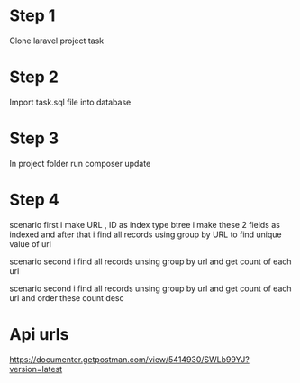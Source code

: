 # Step 1
Clone laravel project task

# Step 2 
Import task.sql file into database 

# Step 3 
In project folder run composer update


# Step 4
scenario first i make URL , ID as index type btree i make these 2 fields as indexed and after that i find all records using group by URL to find unique value of url 

scenario second i find all records unsing group by url and get count of each url 

scenario second i find all records unsing group by url and get count of each url and order these count desc


# Api urls
https://documenter.getpostman.com/view/5414930/SWLb99YJ?version=latest
